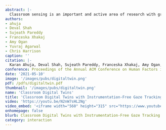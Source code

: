 ```yaml
---
abstract: |-
  Classroom sensing is an important and active area of research with great potential to improve instruction. Complementing professional observers – the current best practice – automated pedagogical professional development systems can attend every class and capture fine-grained details of all occupants. One particularly valuable facet to capture is class gaze behavior. For students, certain gaze patterns have been shown to correlate with interest in the material, while for instructors, student-centered gaze patterns have been shown to increase approachability and immediacy. Unfortunately, prior classroom gaze-sensing systems have limited accuracy and often require specialized external or worn sensors. In this work, we developed a new computer-vision-driven system that powers a 3D “digital twin” of the classroom and enables whole-class, 6DOF head gaze vector estimation without instrumenting any of the occupants. We describe our open source implementation, and results from both controlled studies and real-world classroom deployments.
authors:
- ahuja
- Deval Shah
- Sujeath Pareddy
- Franceska Xhakaj
- Amy Ogan
- Yuvraj Agarwal
- Chris Harrison
caption: ''
citation: |-
  Karan Ahuja, Deval Shah, Sujeath Pareddy, Franceska Xhakaj, Amy Ogan, Yuvraj Agarwal, and Chris Harrison. 2021. Classroom Digital Twins with Instrumentation-Free Gaze Tracking. In Proceedings of the 2021 CHI Conference on Human Factors in Computing Systems (CHI '21). Association for Computing Machinery, New York, NY, USA, Article 484, 1–9. DOI:https://doi.org/10.1145/3411764.3445711
conference: Proceedings of the Annual ACM Conference on Human Factors in Computing Systems (CHI) 2021
date: '2021-05-10'
image: '/images/pubs/digitaltwin.png'
pdf: /pdfs/digitaltwin.pdf
thumbnail: '/images/pubs/digitaltwin.png'
name: 'Classroom Digital Twins'
title: 'Classroom Digital Twins with Instrumentation-Free Gaze Tracking'
video: 'https://youtu.be/N2nW7sHL2Ng'
video_embed: '<iframe width="560" height="315" src="https://www.youtube.com/embed/N2nW7sHL2Ng" frameborder="0" allowfullscreen></iframe>'
onhomepage: false
blurb: Classroom Digital Twins with Instrumentation-Free Gaze Tracking
category: interaction
---
```

